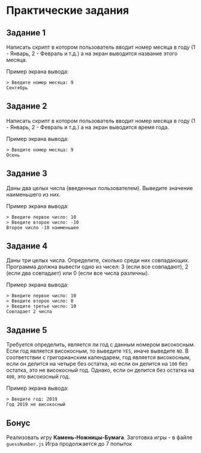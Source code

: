# Практические задания

## Задание 1

Написать скрипт в котором пользователь вводит номер месяца в году (1 - Январь, 2 - Февраль и т.д.)
а на экран выводится название этого месяца.

Пример экрана вывода:

```shell
> Введите номер месяца: 9
Сентябрь
```

## Задание 2

Написать скрипт в котором пользователь вводит номер месяца в году (1 - Январь, 2 - Февраль и т.д.)
а на экран выводится время года.

Пример экрана вывода:

```shell
> Введите номер месяца: 9
Осень
```

## Задание 3

Даны два целых числа (введенных пользователем). Выведите значение наименьшего из них.

Пример экрана вывода:

```shell
> Введите первое число: 10
> Введите второе число: -10
Второе число -10 наименьшее
```

## Задание 4

Даны три целых числа. Определите, сколько среди них совпадающих.
Программа должна вывести одно из чисел: 3 (если все совпадают),
2 (если два совпадает) или 0 (если все числа различны).

Пример экрана вывода:

```shell
> Введите первое число: 10
> Введите второе число: 0
> Введите третье число: 10
Совпадает 2 числа
```

## Задание 5

Требуется определить, является ли год с данным номером високосным.
Если год является високосным, то выведите `YES`, иначе выведите `NO`.
В соответствии с григорианским календарем, год является високосным,
если он делится на четыре без остатка, но если он делится на `100` без остатка,
это не високосный год. Однако, если он делится без остатка на `400`, это високосный год.

Пример экрана вывода:

```shell
> Введите год: 2019
Год 2019 не високосный
```

## Бонус

Реализовать игру **Камень-Ножницы-Бумага**. Заготовка игры - в файле `guessNumber.js`
Игра продолжается до 7 попыток
